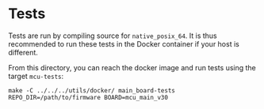 # Tests

Tests are run by compiling source for `native_posix_64`. It is thus recommended to run these tests in the Docker
container if your host is different.

From this directory, you can reach the docker image and run tests using the target `mcu-tests`:

```shell
make -C ../../../utils/docker/ main_board-tests REPO_DIR=/path/to/firmware BOARD=mcu_main_v30
```
